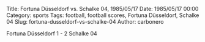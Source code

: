 Title: Fortuna Düsseldorf vs. Schalke 04, 1985/05/17
Date: 1985/05/17 00:00
Category: sports
Tags: football, football scores, Fortuna Düsseldorf, Schalke 04
Slug: fortuna-dusseldorf-vs-schalke-04
Author: carbonero


Fortuna Düsseldorf 1 - 2 Schalke 04
